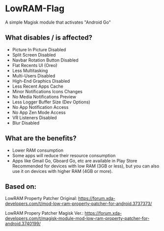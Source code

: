 # LowRAM-Flag
A simple Magisk module that activates "Android Go"

## What disables / is affected?
  * Picture In Picture Disabled
  * Split Screen Disabled
  * Navbar Rotation Button Disabled
  * Flat Recents UI (Oreo)
  * Less Multitasking
  * Multi-Users Disabled
  * High-End Graphics Disabled
  * Less Recent Apps Cache
  * Minor Notifications Icons Changes
  * No Media Notifications Preview
  * Less Logger Buffer Size (Dev Options)
  * No App Notification Access
  * No App Zen Mode Access
  * VR Listeners Disabled
  * Blur Disabled

## What are the benefits?
  * Lower RAM consumption
  * Some apps will reduce their resource consumption
  * Apps like Gmail Go, Gboard Go, etc are available in Play Store
Recommended for devices with low RAM (3GB or less), but you can also use it on devices with higher RAM (4GB or more).

## Based on:
LowRAM Property Patcher Original:
https://forum.xda-developers.com/t/mod-low-ram-property-patcher-for-android.3737373/

LowRAM Propery Patcher Magisk Ver.:
https://forum.xda-developers.com/t/magisk-module-mod-low-ram-property-patcher-for-android.3740199/